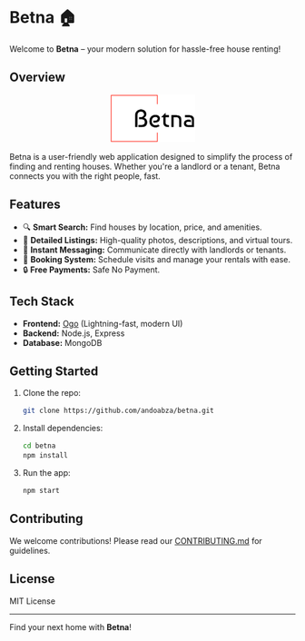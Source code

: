 # Betna 🏠

Welcome to **Betna** – your modern solution for hassle-free house renting!

## Overview


<p align="center">
    <img src="frontend/public/logo.png" alt="Betna Logo" width="150"/>
</p>


Betna is a user-friendly web application designed to simplify the process of finding and renting houses. Whether you're a landlord or a tenant, Betna connects you with the right people, fast.

## Features

- 🔍 **Smart Search:** Find houses by location, price, and amenities.
- 🏡 **Detailed Listings:** High-quality photos, descriptions, and virtual tours.
- 💬 **Instant Messaging:** Communicate directly with landlords or tenants.
- 📅 **Booking System:** Schedule visits and manage your rentals with ease.
- 🔒 **Free Payments:** Safe No Payment.

## Tech Stack

- **Frontend:** [Ogo](https://ogo.dev) (Lightning-fast, modern UI)
- **Backend:** Node.js, Express
- **Database:** MongoDB

## Getting Started

1. Clone the repo:
    ```bash
    git clone https://github.com/andoabza/betna.git
    ```
2. Install dependencies:
    ```bash
    cd betna
    npm install
    ```
3. Run the app:
    ```bash
    npm start
    ```

## Contributing

We welcome contributions! Please read our [CONTRIBUTING.md](CONTRIBUTING.md) for guidelines.

## License

MIT License

---

Find your next home with **Betna**!
